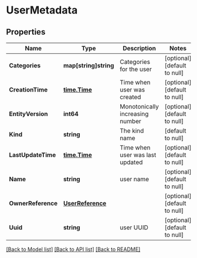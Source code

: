 # UserMetadata

## Properties
Name | Type | Description | Notes
------------ | ------------- | ------------- | -------------
**Categories** | **map[string]string** | Categories for the user | [optional] [default to null]
**CreationTime** | [**time.Time**](time.Time.md) | Time when user was created | [optional] [default to null]
**EntityVersion** | **int64** | Monotonically increasing number | [optional] [default to null]
**Kind** | **string** | The kind name | [default to null]
**LastUpdateTime** | [**time.Time**](time.Time.md) | Time when user was last updated | [optional] [default to null]
**Name** | **string** | user name | [optional] [default to null]
**OwnerReference** | [**UserReference**](user_reference.md) |  | [optional] [default to null]
**Uuid** | **string** | user UUID | [optional] [default to null]

[[Back to Model list]](../README.md#documentation-for-models) [[Back to API list]](../README.md#documentation-for-api-endpoints) [[Back to README]](../README.md)
